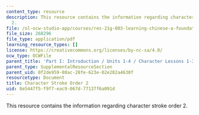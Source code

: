 ```yaml
---
content_type: resource
description: This resource contains the information regarding character stroke order
  2.
file: /ol-ocw-studio-app/courses/res-21g-003-learning-chinese-a-foundation-course-in-mandarin-spring-2011/8e5447f5f9f7eac9067d77137f6a091d_MITRES_21G_003S11_stroke02.pdf
file_size: 268296
file_type: application/pdf
learning_resource_types: []
license: https://creativecommons.org/licenses/by-nc-sa/4.0/
ocw_type: OCWFile
parent_title: 'Part I: Introduction / Units 1-4 / Character Lessons 1-3'
parent_type: SupplementalResourceSection
parent_uid: 0f2de959-80ac-28fe-623e-02e282a4630f
resourcetype: Document
title: Character Stroke Order 2
uid: 8e5447f5-f9f7-eac9-067d-77137f6a091d
---
```

This resource contains the information regarding character stroke order 2.
